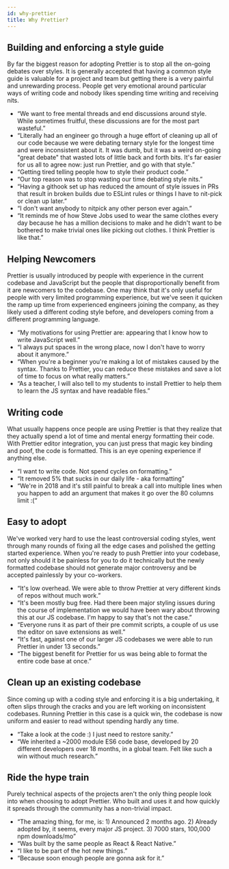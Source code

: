 ```yaml
---
id: why-prettier
title: Why Prettier?
---
```


## Building and enforcing a style guide

By far the biggest reason for adopting Prettier is to stop all the on-going debates over styles. It is generally accepted that having a common style guide is valuable for a project and team but getting there is a very painful and unrewarding process. People get very emotional around particular ways of writing code and nobody likes spending time writing and receiving nits.

* “We want to free mental threads and end discussions around style. While sometimes fruitful, these discussions are for the most part wasteful.”
* “Literally had an engineer go through a huge effort of cleaning up all of our code because we were debating ternary style for the longest time and were inconsistent about it. It was dumb, but it was a weird on-going "great debate" that wasted lots of little back and forth bits. It's far easier for us all to agree now: just run Prettier, and go with that style.”
* “Getting tired telling people how to style their product code.”
* “Our top reason was to stop wasting our time debating style nits.”
* “Having a githook set up has reduced the amount of style issues in PRs that result in broken builds due to ESLint rules or things I have to nit-pick or clean up later.”
* “I don't want anybody to nitpick any other person ever again.”
* “It reminds me of how Steve Jobs used to wear the same clothes every day because he has a million decisions to make and he didn't want to be bothered to make trivial ones like picking out clothes. I think Prettier is like that.”

## Helping Newcomers

Prettier is usually introduced by people with experience in the current codebase and JavaScript but the people that disproportionally benefit from it are newcomers to the codebase. One may think that it's only useful for people with very limited programming experience, but we've seen it quicken the ramp up time from experienced engineers joining the company, as they likely used a different coding style before, and developers coming from a different programming language.

* “My motivations for using Prettier are: appearing that I know how to write JavaScript well.”
* “I always put spaces in the wrong place, now I don't have to worry about it anymore.”
* “When you're a beginner you're making a lot of mistakes caused by the syntax. Thanks to Prettier, you can reduce these mistakes and save a lot of time to focus on what really matters.”
* “As a teacher, I will also tell to my students to install Prettier to help them to learn the JS syntax and have readable files.”

## Writing code

What usually happens once people are using Prettier is that they realize that they actually spend a lot of time and mental energy formatting their code. With Prettier editor integration, you can just press that magic key binding and poof, the code is formatted. This is an eye opening experience if anything else.

* “I want to write code. Not spend cycles on formatting.”
* “It removed 5% that sucks in our daily life - aka formatting”
* “We're in 2018 and it's still painful to break a call into multiple lines when you happen to add an argument that makes it go over the 80 columns limit :(“

## Easy to adopt

We've worked very hard to use the least controversial coding styles, went through many rounds of fixing all the edge cases and polished the getting started experience. When you're ready to push Prettier into your codebase, not only should it be painless for you to do it technically but the newly formatted codebase should not generate major controversy and be accepted painlessly by your co-workers.

* “It's low overhead. We were able to throw Prettier at very different kinds of repos without much work.”
* “It's been mostly bug free. Had there been major styling issues during the course of implementation we would have been wary about throwing this at our JS codebase. I'm happy to say that's not the case.”
* “Everyone runs it as part of their pre commit scripts, a couple of us use the editor on save extensions as well.”
* “It's fast, against one of our larger JS codebases we were able to run Prettier in under 13 seconds.”
* “The biggest benefit for Prettier for us was being able to format the entire code base at once.”

## Clean up an existing codebase

Since coming up with a coding style and enforcing it is a big undertaking, it often slips through the cracks and you are left working on inconsistent codebases. Running Prettier in this case is a quick win, the codebase is now uniform and easier to read without spending hardly any time.

* “Take a look at the code :) I just need to restore sanity.”
* “We inherited a ~2000 module ES6 code base, developed by 20 different developers over 18 months, in a global team. Felt like such a win without much research.”

## Ride the hype train

Purely technical aspects of the projects aren't the only thing people look into when choosing to adopt Prettier. Who built and uses it and how quickly it spreads through the community has a non-trivial impact.

* “The amazing thing, for me, is: 1) Announced 2 months ago. 2) Already adopted by, it seems, every major JS project. 3) 7000 stars, 100,000 npm downloads/mo”
* “Was built by the same people as React & React Native.”
* “I like to be part of the hot new things.”
* “Because soon enough people are gonna ask for it.”
